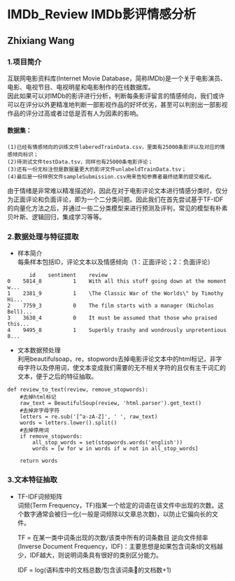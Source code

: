 # IMDb_Review  IMDb影评情感分析
## Zhixiang Wang

### 1.项目简介
互联网电影资料库(Internet Movie Database，简称IMDb)是一个关于电影演员、电影、电视节目、电视明星和电影制作的在线数据库。<br>
因此如果可以对IMDb的影评进行分析，判断每条影评留言的情感倾向，我们或许可以在评分以外更精准地判断一部影视作品的好坏优劣，甚至可以判别出一部影视作品的评分过高或者过低是否有人为因素的影响。
#### 数据集：
    (1)已经有情感倾向的训练文件laberedTrainData.csv，里面有25000条影评以及对应的情感倾向标识；
    (2)待测试文件testData.tsv，同样也有25000条电影评论；
    (3)还有一份无标注但是数据量更大的影评文件unlabeldTrainData.tsv；
    (4)最后是一份样例文件sampleSubmission.csv用来告知参赛者最终结果的提交格式。
由于情绪是非常难以精准描述的，因此在对于电影评论文本进行情感分类时，仅分为正面评论和负面评论，即为一个二分类问题。因此我们在首先尝试基于TF-IDF的向量化方法之后，并通过一些二分类模型来进行预测及评判，常见的模型有朴素贝叶斯、逻辑回归，集成学习等等。

### 2.数据处理与特征提取
* 样本简介<br>
每条样本包括ID，评论文本以及情感倾向（1：正面评论；2：负面评论）
```
       id	 sentiment	  review
0	 5814_8	         1	  With all this stuff going down at the moment w...
1	 2381_9	         1	  \The Classic War of the Worlds\" by Timothy Hi...
2	 7759_3	         0	  The film starts with a manager (Nicholas Bell)...
3	 3630_4	         0	  It must be assumed that those who praised this...
4	 9495_8	         1	  Superbly trashy and wondrously unpretentious 8...
```
* 文本数据预处理<br>
利用beautifulsoap，re，stopwords去掉电影评论文本中的html标记，非字母字符以及停用词，使文本变成我们需要的无不相关字符的且仅有主干词汇的文本，便于之后的特征抽取。
```
def review_to_text(review, remove_stopwords):
    #去掉html标记
    raw_text = BeautifulSoup(review, 'html.parser').get_text()
    #去掉非字母字符
    letters = re.sub('[^a-zA-Z]', ' ', raw_text)
    words = letters.lower().split()
    #去掉停用词
    if remove_stopwords:
        all_stop_words = set(stopwords.words('english'))
        words = [w for w in words if w not in all_stop_words]
 
    return words
```

### 3.文本特征抽取
* TF-IDF词频矩阵<br>
词频(Term Frequency，TF)指某一个给定的词语在该文件中出现的次数。这个数字通常会被归一化(一般是词频除以文章总次数)，以防止它偏向长的文件。
                                        
    TF = 在某一类中词条出现的次数/该类中所有的词条数目
逆向文件频率(Inverse Document Frequency，IDF)：主要思想是如果包含词条t的文档越少，IDF越大，则说明词条具有很好的类别区分能力。
    
    IDF = log⁡(语料库中的文档总数/包含该词条的文档数+1)	  
